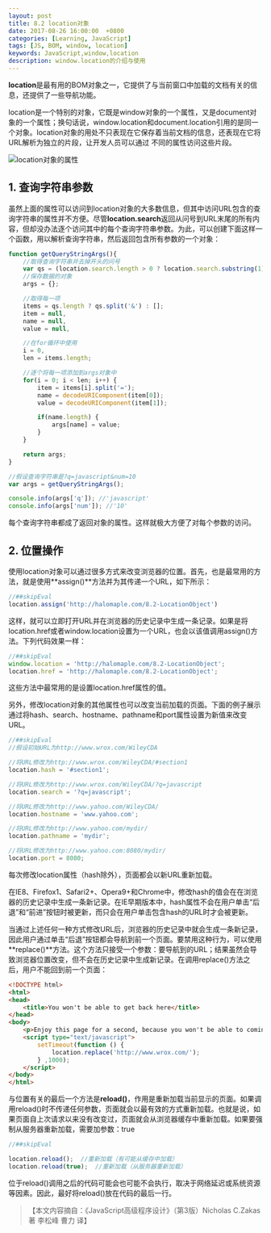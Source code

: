 ```yaml
---
layout: post
title: 8.2 location对象
date: 2017-08-26 16:00:00  +0800
categories: [Learning, JavaScript]
tags: [JS, BOM, window, location]
keywords: JavaScript,window,location
description: window.location的介绍与使用
---
```


**location**是最有用的BOM对象之一，它提供了与当前窗口中加载的文档有关的信息，还提供了一些导航功能。

location是一个特别的对象，它既是window对象的一个属性，又是document对象的一个属性；换句话说，window.location和document.location引用的是同一个对象。location对象的用处不只表现在它保存着当前文档的信息，还表现在它将URL解析为独立的片段，让开发人员可以通过 不同的属性访问这些片段。

![location对象的属性](https://ws1.sinaimg.cn/large/006tNc79gy1fix7a6zphlj31060f6dh7.jpg)

## 1. 查询字符串参数

虽然上面的属性可以访问到location对象的大多数信息，但其中访问URL包含的查询字符串的属性并不方便。尽管**location.search**返回从问号到URL末尾的所有内容，但却没办法逐个访问其中的每个查询字符串参数。为此，可以创建下面这样一个函数，用以解析查询字符串，然后返回包含所有参数的一个对象：

```js
function getQueryStringArgs(){
	//取得查询字符串并去掉开头的问号
	var qs = (location.search.length > 0 ? location.search.substring(1) : ''),
	//保存数据的对象
	args = {};

	//取得每一项
	items = qs.length ? qs.split('&') : [];
	item = null,
	name = null,
	value = null,

	//在for循环中使用
	i = 0,
	len = items.length;

	//逐个将每一项添加到args对象中
	for(i = 0; i < len; i++) {
		item = items[i].split('=');
		name = decodeURIComponent(item[0]);
		value = decodeURIComponent(item[1]);

		if(name.length) {
			args[name] = value;
		}
	}

	return args;
}

//假设查询字符串是?q=javascript&num=10
var args = getQueryStringArgs();

console.info(args['q']); //'javascript'
console.info(args['num']); //'10'
```

每个查询字符串都成了返回对象的属性。这样就极大方便了对每个参数的访问。

## 2. 位置操作

使用location对象可以通过很多方式来改变浏览器的位置。首先，也是最常用的方法，就是使用**assign()**方法并为其传递一个URL，如下所示：

```js
//##skipEval
location.assign('http://halomaple.com/8.2-LocationObject')
```

这样，就可以立即打开URL并在浏览器的历史记录中生成一条记录。如果是将location.href或者window.location设置为一个URL，也会以该值调用assign()方法。下列代码效果一样：

```js
//##skipEval
window.location = 'http://halomaple.com/8.2-LocationObject';
location.href = 'http://halomaple.com/8.2-LocationObject';
```

这些方法中最常用的是设置location.href属性的值。

另外，修改location对象的其他属性也可以改变当前加载的页面。下面的例子展示通过将hash、search、hostname、pathname和port属性设置为新值来改变URL。

```js
//##skipEval
//假设初始URL为http://www.wrox.com/WileyCDA

//将URL修改为http://www.wrox.com/WileyCDA/#section1
location.hash = '#section1';

//将URL修改为http://www.wrox.com/WileyCDA/?q=javascript
location.search = '?q=javascript';

//将URL修改为http://www.yahoo.com/WileyCDA/
location.hostname = 'www.yahoo.com';

//将URL修改为http://www.yahoo.com/mydir/
location.pathname = 'mydir';

//将URL修改为http://www.yahoo.com:8080/mydir/
location.port = 8080;
```

每次修改location属性（hash除外），页面都会以新URL重新加载。

在IE8、Firefox1、Safari2+、Opera9+和Chrome中，修改hash的值会在在浏览器的历史记录中生成一条新记录。在IE早期版本中，hash属性不会在用户单击“后退”和“前进”按钮时被更新，而只会在用户单击包含hash的URL时才会被更新。

当通过上述任何一种方式修改URL后，浏览器的历史记录中就会生成一条新记录，因此用户通过单击“后退”按钮都会导航到前一个页面。要禁用这种行为，可以使用**replace()**方法。这个方法只接受一个参数：要导航到的URL；结果虽然会导致浏览器位置改变，但不会在历史记录中生成新记录。在调用replace()方法之后，用户不能回到前一个页面：

```html
<!DOCTYPE html>
<html>
<head>
	<title>You won't be able to get back here</title>
</head>
<body>
	<p>Enjoy this page for a second, because you won't be able to coming back here.</p>
	<script type="text/javascript">
		setTimeout(function () {
			location.replace('http://www.wrox.com/');
		} ,1000);
	</script>
</body>
</html>
```

与位置有关的最后一个方法是**reload()**，作用是重新加载当前显示的页面。如果调用reload()时不传递任何参数，页面就会以最有效的方式重新加载。也就是说，如果页面自上次请求以来没有改变过，页面就会从浏览器缓存中重新加载。如果要强制从服务器重新加载，需要加参数：true

```js
//##skipEval

location.reload();	//重新加载（有可能从缓存中加载）
location.reload(true);	//重新加载（从服务器重新加载）
```

位于reload()调用之后的代码可能会也可能不会执行，取决于网络延迟或系统资源等因素。因此，最好将reload()放在代码的最后一行。


>【本文内容摘自：《JavaScript高级程序设计》（第3版）Nicholas C.Zakas 著   李松峰 曹力 译】